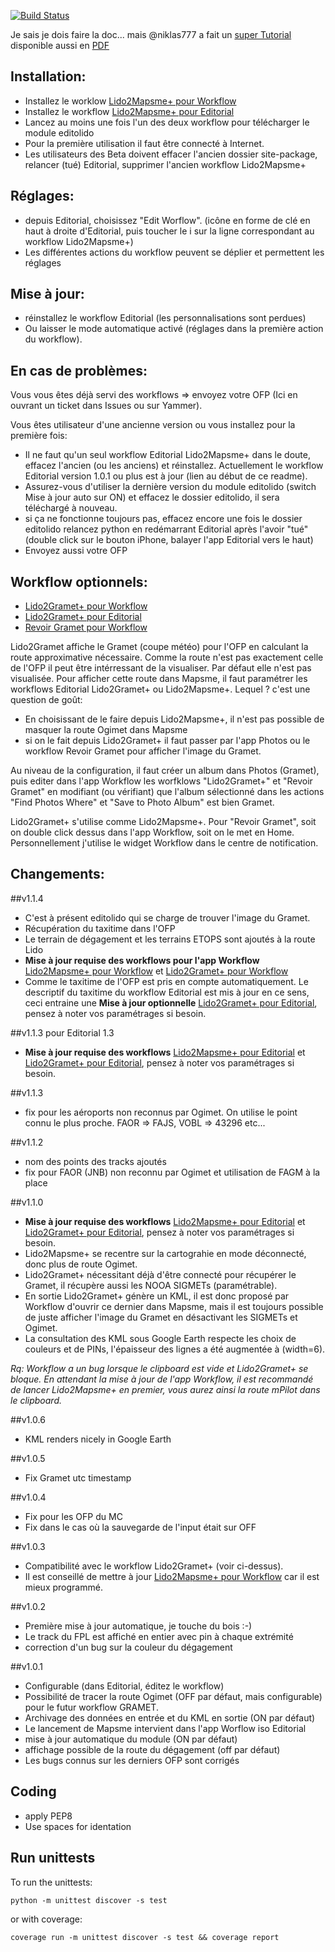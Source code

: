 [![Build Status](https://travis-ci.org/flyingeek/editolido.svg?branch=master)](https://travis-ci.org/flyingeek/editolido)

Je sais je dois faire la doc... mais @niklas777 a fait un [super Tutorial](https://flyingeek.github.io/editolido/tuto/tuto.html) disponible aussi en [PDF](https://flyingeek.github.io/editolido/dist/gh-pages-tuto.pdf)

Installation:
-------------
 - Installez le worklow [Lido2Mapsme+ pour Workflow](https://workflow.is/workflows/9b74e253a3aa4c0eb781ab16d43672a8)
 - Installez le workflow [Lido2Mapsme+ pour Editorial](http://www.editorial-workflows.com/workflow/5800601703153664/o7BioyJJW8o#)
 - Lancez au moins une fois l'un des deux workflow pour télécharger le module editolido
 - Pour la première utilisation il faut être connecté à Internet.
 - Les utilisateurs des Beta doivent effacer l'ancien dossier site-package, relancer (tué) Editorial, supprimer l'ancien workflow Lido2Mapsme+
 
Réglages:
--------
 - depuis Editorial, choisissez "Edit Worflow". (icône en forme de clé en haut à droite d'Editorial, puis toucher le i sur la ligne correspondant au workflow Lido2Mapsme+)
 - Les différentes actions du workflow peuvent se déplier et permettent les réglages

Mise à jour:
-----------
 - réinstallez le workflow Editorial (les personnalisations sont perdues)
 - Ou laisser le mode automatique activé (réglages dans la première action du workflow).
 
En cas de problèmes:
--------------------
 Vous vous êtes déjà servi des workflows => envoyez votre OFP (Ici en ouvrant un ticket dans Issues ou sur Yammer).
 
 Vous êtes utilisateur d'une ancienne version ou vous installez pour la première fois:
 
 - Il ne faut qu'un seul workflow Editorial Lido2Mapsme+ dans le doute, effacez l'ancien (ou les anciens) et réinstallez. Actuellement le workflow Editorial version 1.0.1 ou plus est à jour (lien au début de ce readme).
 - Assurez-vous d'utiliser la dernière version du module editolido (switch Mise à jour auto sur ON) et effacez le dossier editolido, il sera téléchargé à nouveau.
 - si ça ne fonctionne toujours pas, effacez encore une fois le dossier editolido relancez python en redémarrant Editorial après l'avoir "tué" (double click sur le bouton iPhone, balayer l'app Editorial vers le haut)
 - Envoyez aussi votre OFP

Workflow optionnels:
--------------------
  - [Lido2Gramet+ pour Workflow](https://workflow.is/workflows/fd320912a942447ba157c50592e4cfd8)
  - [Lido2Gramet+ pour Editorial](http://www.editorial-workflows.com/workflow/5833750260744192/T_q3eg1pbg8)
  - [Revoir Gramet pour Workflow](https://workflow.is/workflows/4d4dc41212734e32aa0ac07a7b3deb2e)

Lido2Gramet affiche le Gramet (coupe météo) pour l'OFP en calculant la route approximative nécessaire. Comme la route n'est pas exactement celle de l'OFP il peut être intérressant de la visualiser. Par défaut elle n'est pas visualisée.
Pour afficher cette route dans Mapsme, il faut paramétrer les workflows Editorial Lido2Gramet+ ou Lido2Mapsme+. Lequel ? c'est une question de goût: 
 - En choisissant de le faire depuis Lido2Mapsme+, il n'est pas possible de masquer la route Ogimet dans Mapsme
 - si on le fait depuis Lido2Gramet+ il faut passer par l'app Photos ou le workflow Revoir Gramet pour afficher l'image du Gramet.

Au niveau de la configuration, il faut créer un album dans Photos (Gramet), puis editer dans l'app Workflow les worfklows "Lido2Gramet+" et "Revoir Gramet" en modifiant (ou vérifiant) que l'album sélectionné dans les actions "Find Photos Where" et "Save to Photo Album" est bien Gramet.

Lido2Gramet+ s'utilise comme Lido2Mapsme+. Pour "Revoir Gramet", soit on double click dessus dans l'app Workflow, soit on le met en Home. Personnellement j'utilise le widget Workflow dans le centre de notification.
 
 

Changements:
------------

##v1.1.4

 - C'est à présent editolido qui se charge de trouver l'image du Gramet.
 - Récupération du taxitime dans l'OFP
 - Le terrain de dégagement et les terrains ETOPS sont ajoutés à la route Lido
 - **Mise à jour requise des workflows pour l'app Workflow** [Lido2Mapsme+ pour Workflow](https://workflow.is/workflows/9b74e253a3aa4c0eb781ab16d43672a8) et [Lido2Gramet+ pour Workflow](https://workflow.is/workflows/fd320912a942447ba157c50592e4cfd8)
 - Comme le taxitime de l'OFP est pris en compte automatiquement. Le descriptif du taxitime du workflow Editorial est mis à jour en ce sens, ceci entraine une **Mise à jour optionnelle** [Lido2Gramet+ pour Editorial](http://www.editorial-workflows.com/workflow/5833750260744192/T_q3eg1pbg8), pensez à noter vos paramétrages si besoin.

##v1.1.3 pour Editorial 1.3

 - **Mise à jour requise des workflows** [Lido2Mapsme+ pour Editorial](http://www.editorial-workflows.com/workflow/5800601703153664/o7BioyJJW8o) et [Lido2Gramet+ pour Editorial](http://www.editorial-workflows.com/workflow/5833750260744192/T_q3eg1pbg8), pensez à noter vos paramétrages si besoin.
   

##v1.1.3
  - fix pour les aéroports non reconnus par Ogimet. On utilise le point connu le plus proche. FAOR => FAJS, VOBL => 43296 etc...

##v1.1.2
  - nom des points des tracks ajoutés
  - fix pour FAOR (JNB) non reconnu par Ogimet et utilisation de FAGM à la place

##v1.1.0
  - **Mise à jour requise des workflows** [Lido2Mapsme+ pour Editorial](http://www.editorial-workflows.com/workflow/5800601703153664/o7BioyJJW8o) et [Lido2Gramet+ pour Editorial](http://www.editorial-workflows.com/workflow/5833750260744192/T_q3eg1pbg8), pensez à noter vos paramétrages si besoin.
  - Lido2Mapsme+ se recentre sur la cartograhie en mode déconnecté, donc plus de route Ogimet.
  - Lido2Gramet+ nécessitant déjà d'être connecté pour récupérer le Gramet, il récupère aussi les NOOA SIGMETs (paramétrable).
  - En sortie Lido2Gramet+ génère un KML, il est donc proposé par Workflow d'ouvrir ce dernier dans Mapsme, mais il est toujours possible de juste afficher l'image du Gramet en désactivant les SIGMETs et Ogimet.
  - La consultation des KML sous Google Earth respecte les choix de couleurs et de PINs, l'épaisseur des lignes a été augmentée à (width=6).
  
  *Rq: Workflow a un bug lorsque le clipboard est vide et Lido2Gramet+ se bloque. En attendant la mise à jour de l'app Workflow, il est recommandé de lancer Lido2Mapsme+ en premier, vous aurez ainsi la route mPilot dans le clipboard.*
  
##v1.0.6
 - KML renders nicely in Google Earth

##v1.0.5
 - Fix Gramet utc timestamp

##v1.0.4
 - Fix pour les OFP du MC
 - Fix dans le cas où la sauvegarde de l'input était sur OFF

##v1.0.3
 - Compatibilité avec le workflow Lido2Gramet+ (voir ci-dessus).
 - Il est conseillé de mettre à jour [Lido2Mapsme+ pour Workflow](https://workflow.is/workflows/7c3c1b94382f4f5a9d67b13fbebe0e53) car il est mieux programmé.

##v1.0.2
 - Première mise à jour automatique, je touche du bois :-)
 - Le track du FPL est affiché en entier avec pin à chaque extrémité
 - correction d'un bug sur la couleur du dégagement

##v1.0.1
 - Configurable (dans Editorial, éditez le workflow)
 - Possibilité de tracer la route Ogimet (OFF par défaut, mais configurable) pour le futur workflow GRAMET.
 - Archivage des données en entrée et du KML en sortie (ON par défaut)
 - Le lancement de Mapsme intervient dans l'app Worflow iso Editorial
 - mise à jour automatique du module (ON par défaut)
 - affichage possible de la route du dégagement (off par défaut)
 - Les bugs connus sur les derniers OFP sont corrigés

Coding
------
- apply PEP8
- Use spaces for identation

Run unittests
-------------
To run the unittests:

    python -m unittest discover -s test

or with coverage:

    coverage run -m unittest discover -s test && coverage report
